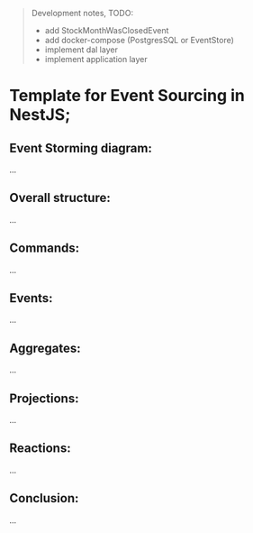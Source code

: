 > Development notes, TODO:
> - add StockMonthWasClosedEvent
> - add docker-compose (PostgresSQL or EventStore)
> - implement dal layer
> - implement application layer

# Template for Event Sourcing in NestJS;


## Event Storming diagram:
...

## Overall structure:
...

## Commands:
...

## Events:
...


## Aggregates:
...


## Projections:
...

## Reactions:
...

## Conclusion:
...
